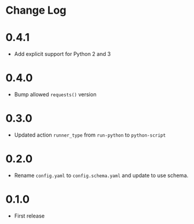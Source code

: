 # Change Log

# 0.4.1

- Add explicit support for Python 2 and 3

# 0.4.0

- Bump allowed `requests()` version

# 0.3.0

- Updated action `runner_type` from `run-python` to `python-script`

# 0.2.0

- Rename `config.yaml` to `config.schema.yaml` and update to use schema.

# 0.1.0

- First release 
